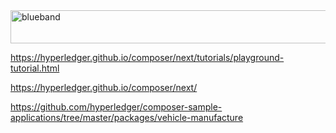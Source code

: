 <img src="https://farm5.staticflickr.com/4503/37148677233_71edc5a37b_o.png" width="1041" height="53" alt="blueband">

https://hyperledger.github.io/composer/next/tutorials/playground-tutorial.html

https://hyperledger.github.io/composer/next/

https://github.com/hyperledger/composer-sample-applications/tree/master/packages/vehicle-manufacture





